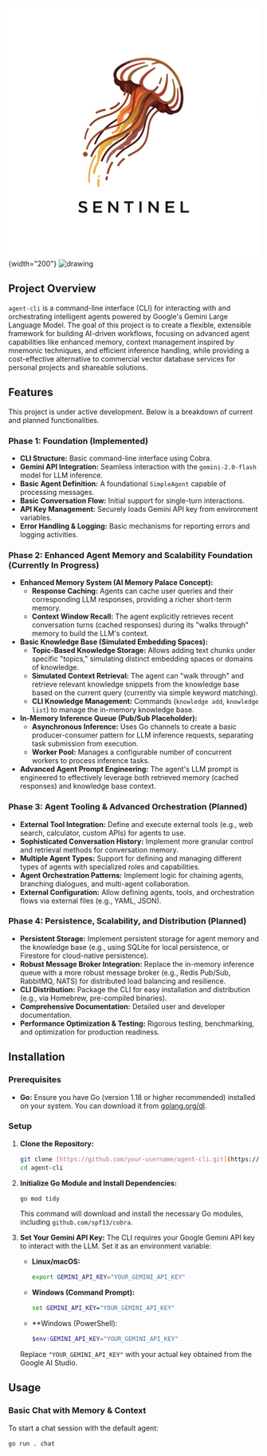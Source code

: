 ![Sentinel Logo](logo-sentinel.png){width="200"}
<img src="drawing.jpg" alt="drawing" width="200"/>
## Project Overview

`agent-cli` is a command-line interface (CLI) for interacting with and orchestrating intelligent agents powered by Google's Gemini Large Language Model. The goal of this project is to create a flexible, extensible framework for building AI-driven workflows, focusing on advanced agent capabilities like enhanced memory, context management inspired by mnemonic techniques, and efficient inference handling, while providing a cost-effective alternative to commercial vector database services for personal projects and shareable solutions.

## Features

This project is under active development. Below is a breakdown of current and planned functionalities.

### Phase 1: Foundation (Implemented)

* **CLI Structure:** Basic command-line interface using Cobra.
* **Gemini API Integration:** Seamless interaction with the `gemini-2.0-flash` model for LLM inference.
* **Basic Agent Definition:** A foundational `SimpleAgent` capable of processing messages.
* **Basic Conversation Flow:** Initial support for single-turn interactions.
* **API Key Management:** Securely loads Gemini API key from environment variables.
* **Error Handling & Logging:** Basic mechanisms for reporting errors and logging activities.

### Phase 2: Enhanced Agent Memory and Scalability Foundation (Currently In Progress)

* **Enhanced Memory System (AI Memory Palace Concept):**
    * **Response Caching:** Agents can cache user queries and their corresponding LLM responses, providing a richer short-term memory.
    * **Context Window Recall:** The agent explicitly retrieves recent conversation turns (cached responses) during its "walks through" memory to build the LLM's context.
* **Basic Knowledge Base (Simulated Embedding Spaces):**
    * **Topic-Based Knowledge Storage:** Allows adding text chunks under specific "topics," simulating distinct embedding spaces or domains of knowledge.
    * **Simulated Context Retrieval:** The agent can "walk through" and retrieve relevant knowledge snippets from the knowledge base based on the current query (currently via simple keyword matching).
    * **CLI Knowledge Management:** Commands (`knowledge add`, `knowledge list`) to manage the in-memory knowledge base.
* **In-Memory Inference Queue (Pub/Sub Placeholder):**
    * **Asynchronous Inference:** Uses Go channels to create a basic producer-consumer pattern for LLM inference requests, separating task submission from execution.
    * **Worker Pool:** Manages a configurable number of concurrent workers to process inference tasks.
* **Advanced Agent Prompt Engineering:** The agent's LLM prompt is engineered to effectively leverage both retrieved memory (cached responses) and knowledge base context.

### Phase 3: Agent Tooling & Advanced Orchestration (Planned)

* **External Tool Integration:** Define and execute external tools (e.g., web search, calculator, custom APIs) for agents to use.
* **Sophisticated Conversation History:** Implement more granular control and retrieval methods for conversation memory.
* **Multiple Agent Types:** Support for defining and managing different types of agents with specialized roles and capabilities.
* **Agent Orchestration Patterns:** Implement logic for chaining agents, branching dialogues, and multi-agent collaboration.
* **External Configuration:** Allow defining agents, tools, and orchestration flows via external files (e.g., YAML, JSON).

### Phase 4: Persistence, Scalability, and Distribution (Planned)

* **Persistent Storage:** Implement persistent storage for agent memory and the knowledge base (e.g., using SQLite for local persistence, or Firestore for cloud-native persistence).
* **Robust Message Broker Integration:** Replace the in-memory inference queue with a more robust message broker (e.g., Redis Pub/Sub, RabbitMQ, NATS) for distributed load balancing and resilience.
* **CLI Distribution:** Package the CLI for easy installation and distribution (e.g., via Homebrew, pre-compiled binaries).
* **Comprehensive Documentation:** Detailed user and developer documentation.
* **Performance Optimization & Testing:** Rigorous testing, benchmarking, and optimization for production readiness.

## Installation

### Prerequisites

* **Go:** Ensure you have Go (version 1.18 or higher recommended) installed on your system. You can download it from [golang.org/dl](https://golang.org/dl/).

### Setup

1.  **Clone the Repository:**
    ```bash
    git clone [https://github.com/your-username/agent-cli.git](https://github.com/your-username/agent-cli.git) # Replace with your repo URL
    cd agent-cli
    ```
2.  **Initialize Go Module and Install Dependencies:**
    ```bash
    go mod tidy
    ```
    This command will download and install the necessary Go modules, including `github.com/spf13/cobra`.
3.  **Set Your Gemini API Key:**
    The CLI requires your Google Gemini API key to interact with the LLM. Set it as an environment variable:

    * **Linux/macOS:**
        ```bash
        export GEMINI_API_KEY="YOUR_GEMINI_API_KEY"
        ```
    * **Windows (Command Prompt):**
        ```cmd
        set GEMINI_API_KEY="YOUR_GEMINI_API_KEY"
        ```
    * **Windows (PowerShell):
        ```powershell
        $env:GEMINI_API_KEY="YOUR_GEMINI_API_KEY"
        ```
    Replace `"YOUR_GEMINI_API_KEY"` with your actual key obtained from the Google AI Studio.

## Usage

### Basic Chat with Memory & Context

To start a chat session with the default agent:

```bash
go run . chat

